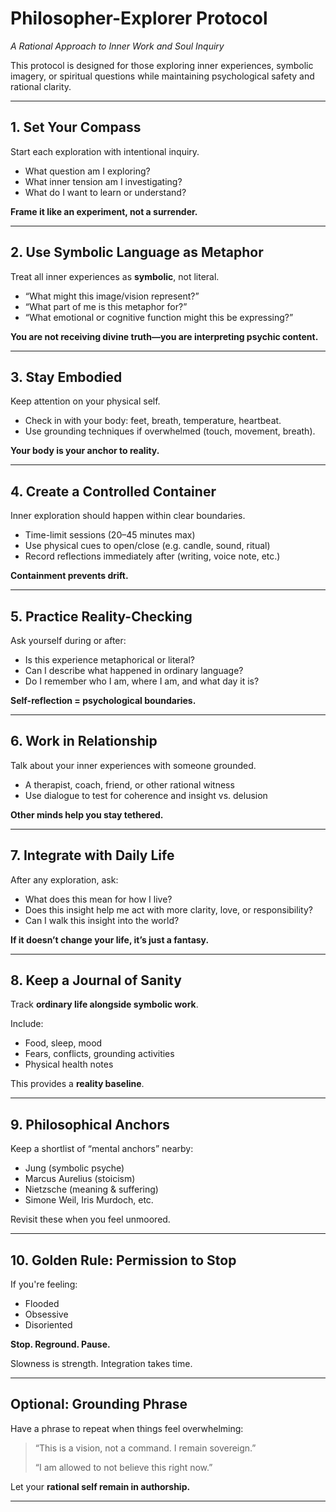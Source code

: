# Philosopher-Explorer Protocol  
*A Rational Approach to Inner Work and Soul Inquiry*

This protocol is designed for those exploring inner experiences, symbolic imagery, or spiritual questions while maintaining psychological safety and rational clarity.

---

## 1. Set Your Compass

Start each exploration with intentional inquiry.

- What question am I exploring?
- What inner tension am I investigating?
- What do I want to learn or understand?

**Frame it like an experiment, not a surrender.**

---

## 2. Use Symbolic Language as Metaphor

Treat all inner experiences as **symbolic**, not literal.

- “What might this image/vision represent?”
- “What part of me is this metaphor for?”
- “What emotional or cognitive function might this be expressing?”

**You are not receiving divine truth—you are interpreting psychic content.**

---

## 3. Stay Embodied

Keep attention on your physical self.

- Check in with your body: feet, breath, temperature, heartbeat.
- Use grounding techniques if overwhelmed (touch, movement, breath).

**Your body is your anchor to reality.**

---

## 4. Create a Controlled Container

Inner exploration should happen within clear boundaries.

- Time-limit sessions (20–45 minutes max)
- Use physical cues to open/close (e.g. candle, sound, ritual)
- Record reflections immediately after (writing, voice note, etc.)

**Containment prevents drift.**

---

## 5. Practice Reality-Checking

Ask yourself during or after:

- Is this experience metaphorical or literal?
- Can I describe what happened in ordinary language?
- Do I remember who I am, where I am, and what day it is?

**Self-reflection = psychological boundaries.**

---

## 6. Work in Relationship

Talk about your inner experiences with someone grounded.

- A therapist, coach, friend, or other rational witness
- Use dialogue to test for coherence and insight vs. delusion

**Other minds help you stay tethered.**

---

## 7. Integrate with Daily Life

After any exploration, ask:

- What does this mean for how I live?
- Does this insight help me act with more clarity, love, or responsibility?
- Can I walk this insight into the world?

**If it doesn’t change your life, it’s just a fantasy.**

---

## 8. Keep a Journal of Sanity

Track **ordinary life alongside symbolic work**.

Include:
- Food, sleep, mood
- Fears, conflicts, grounding activities
- Physical health notes

This provides a **reality baseline**.

---

## 9. Philosophical Anchors

Keep a shortlist of “mental anchors” nearby:

- Jung (symbolic psyche)
- Marcus Aurelius (stoicism)
- Nietzsche (meaning & suffering)
- Simone Weil, Iris Murdoch, etc.

Revisit these when you feel unmoored.

---

## 10. Golden Rule: Permission to Stop

If you're feeling:
- Flooded
- Obsessive
- Disoriented

**Stop. Reground. Pause.**

Slowness is strength. Integration takes time.

---

## Optional: Grounding Phrase

Have a phrase to repeat when things feel overwhelming:

> “This is a vision, not a command. I remain sovereign.”  
>  
> “I am allowed to not believe this right now.”  

Let your **rational self remain in authorship.**

---